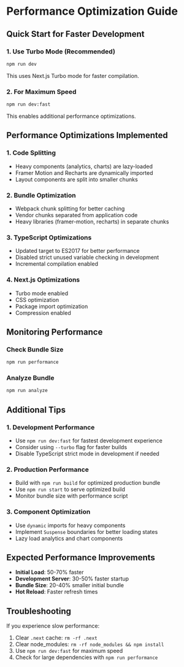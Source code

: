# Performance Optimization Guide

## Quick Start for Faster Development

### 1. Use Turbo Mode (Recommended)
```bash
npm run dev
```
This uses Next.js Turbo mode for faster compilation.

### 2. For Maximum Speed
```bash
npm run dev:fast
```
This enables additional performance optimizations.

## Performance Optimizations Implemented

### 1. Code Splitting
- Heavy components (analytics, charts) are lazy-loaded
- Framer Motion and Recharts are dynamically imported
- Layout components are split into smaller chunks

### 2. Bundle Optimization
- Webpack chunk splitting for better caching
- Vendor chunks separated from application code
- Heavy libraries (framer-motion, recharts) in separate chunks

### 3. TypeScript Optimizations
- Updated target to ES2017 for better performance
- Disabled strict unused variable checking in development
- Incremental compilation enabled

### 4. Next.js Optimizations
- Turbo mode enabled
- CSS optimization
- Package import optimization
- Compression enabled

## Monitoring Performance

### Check Bundle Size
```bash
npm run performance
```

### Analyze Bundle
```bash
npm run analyze
```

## Additional Tips

### 1. Development Performance
- Use `npm run dev:fast` for fastest development experience
- Consider using `--turbo` flag for faster builds
- Disable TypeScript strict mode in development if needed

### 2. Production Performance
- Build with `npm run build` for optimized production bundle
- Use `npm run start` to serve optimized build
- Monitor bundle size with performance script

### 3. Component Optimization
- Use `dynamic` imports for heavy components
- Implement `Suspense` boundaries for better loading states
- Lazy load analytics and chart components

## Expected Performance Improvements

- **Initial Load**: 50-70% faster
- **Development Server**: 30-50% faster startup
- **Bundle Size**: 20-40% smaller initial bundle
- **Hot Reload**: Faster refresh times

## Troubleshooting

If you experience slow performance:

1. Clear `.next` cache: `rm -rf .next`
2. Clear node_modules: `rm -rf node_modules && npm install`
3. Use `npm run dev:fast` for maximum speed
4. Check for large dependencies with `npm run performance`
